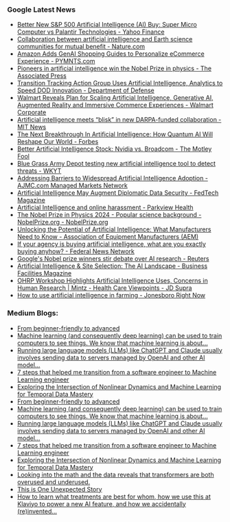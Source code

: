 ### Google Latest News
<!-- GOOGLE-NEWS-CONTENT:START -->

- [Better New S&P 500 Artificial Intelligence (AI) Buy: Super Micro Computer vs Palantir Technologies - Yahoo Finance](https://news.google.com/rss/articles/CBMiigFBVV95cUxQbUFiam9XemVNS2NVVmwyRTlRS1drWC1RM0Nyd3BJczhrZ1ZqbENEYVVQdmM1QXFnYVpESFBtVlJGWm1xWjBKdm9HdmhHRmtidTAtNFdJSVJDNHpCaWZ1STluUXNhZmZEVV9lanNFZllMX29qRFpkVmhicVdjRTIzSk9aaGhCOWpkN1E?oc=5)
- [Collaboration between artificial intelligence and Earth science communities for mutual benefit - Nature.com](https://news.google.com/rss/articles/CBMiX0FVX3lxTE0tSms5N2RkaWdpUlp2Y2RwbmJsZnRNWFprLXpST0RMVHNTcFh0bkRJcVctVnpSWEhzNHlHTGxaTjVoVjlXSzhsT3NFUGVkUVZ4X0NfLXpSbjllTnpKQllR?oc=5)
- [Amazon Adds GenAI Shopping Guides to Personalize eCommerce Experience - PYMNTS.com](https://news.google.com/rss/articles/CBMiqAFBVV95cUxNUmhKcHhEWGZoTVJudW9Zb0hRa0xZckxfaDhOTjdSNEtLenlNeURpajEyend5U0gtM1lXOVhTdG9rMjRsXzcyWGRmVVJEaWZVT2tBbWNfUUtRZ0JUOFVIOWhkdnBfdzZLQVA2NEluenJFS1Ixc19yQTVLbWtuWGliaVZTbVRZN2xyaV9LaWZ6Ny1OWFJHWThiOUVEeTRRZ1oxdXh0Yng1Vmw?oc=5)
- [Pioneers in artificial intelligence win the Nobel Prize in physics - The Associated Press](https://news.google.com/rss/articles/CBMihgFBVV95cUxNQU1Nb2dpNXpnSzE5a2ZkSHAyVElXdHZjWmNnNldOV3RkUG5QaUZwQUtWazdUT2tkVGhia0xDckpPSExPdzl2NlFXTG11ancyWllaZDY1MmpQb29qSkp5WEhpQWdNOUgyd1M5b2U0aDVmVnItM2lLclllQXlQZWk4X0JFZ3AxZw?oc=5)
- [Transition Tracking Action Group Uses Artificial Intelligence, Analytics to Speed DOD Innovation - Department of Defense](https://news.google.com/rss/articles/CBMi3wFBVV95cUxNc2VsNEFBMnJ1UFJSdnBiY0Q1VHp3RzZ6Q0VsS2ZVWHhISDhNRXBqODZ3c1kyY05fR1E5azFJUmtMVnJaemhtSzZ0NVV2SzBOUW5iMmxXMGl2eHh0NDBSNEFqSmlPcERwN1ZzWmhOcjJuT2RjaTZhMmRLVU5TNTAzekp5V1B4TXlTV3FucWRmb2tVTG5kLTRpbXlDcUFWS3dKRHhrWDRjbnVWMENVMkxsbFBXMW5FTEhjeHhiajdQeGZObGtxV01PZmRJTFA4c0RNTm5iR1E3VjNhZXVCbU0w?oc=5)
- [Walmart Reveals Plan for Scaling Artificial Intelligence, Generative AI, Augmented Reality and Immersive Commerce Experiences - Walmart Corporate](https://news.google.com/rss/articles/CBMi_gFBVV95cUxNbVhYcWg0cDVLS2t0em15a2ljU2hENXIyMGlJcDQteWd0WEIwVUk5bTF6MjZOVFBGYmFZa1pUUUxMMlRaMkxOYTJKSEJyY3FqNkpBMlg1RGJpOXJFZ1BBYVZZcmtwdHJpd2dGTFhvQWpWRHZqRlM0UW0tNFR0YndFdHR6NlNWNEtJWG1CbUJvM1d0WC1fYzRUaXg3YWtGODYtYTZNWG9jWlk2VHc4Wk1VYmVkVmpFTnJuYW1fUnJoUjBDZi13a0JtbHhfZWJXWnFhVXRQXzVaVzRKX0JxX2d4bXZiMXB4bFU1ZFRIUDZHMFVxS1luaWJtV1hsdGRQQQ?oc=5)
- [Artificial intelligence meets “blisk” in new DARPA-funded collaboration - MIT News](https://news.google.com/rss/articles/CBMimAFBVV95cUxONXU5MUhYRjFoclhiQndVTXZ2eXd5VHprakJHa0hibHJDQWdJNmdFV0MxVXh1a1phTUdnUHI2c1h1MWNuSXBnLVg2TzFqTFJQbnBueHdDRzdSTGtKeUZQOXBNRmRjYTRkd1pkZnpFR0Y3WkJKSEIxaEVaZVRJYUVQQW1fWUFxNlNVU3NnM19fNWdyWDZzc2VPbQ?oc=5)
- [The Next Breakthrough In Artificial Intelligence: How Quantum AI Will Reshape Our World - Forbes](https://news.google.com/rss/articles/CBMi1gFBVV95cUxPUWxrQi1SdVdsNDVFNm9KRjdnenBmV2FvcTdXQ2ttQl90cHlCSXEwaVc1OVZCLUJ3d1I2UG1Sc2Rra1BaRTFjQW9nWVk3dWxaaVBseUY0Nkt4TlFBUDktN1htbHdRV2RvY0kxNDd2Q2VDNDNNUUw1TERvUjlLa1ZnYTZFcEEtMllKM1lNUmtLeUF0U3lXZElmcERKN1ZqQmlRanByYXZMS0JnYVc0U2hmbXZyM0FQSzFEQVFVZDVEZ0tzd2hDc1BNX01QX05heHhIZXZOZEF3?oc=5)
- [Better Artificial Intelligence Stock: Nvidia vs. Broadcom - The Motley Fool](https://news.google.com/rss/articles/CBMimAFBVV95cUxNbGNKS3ZkNGtnNGVQd2xQMUVVTzRMWDhuVnFfeU4zQVc0RGdLUVZsMVJKWVBQUHN1MDVGQnhZLXRXYUJNbWdDb2U3Q1NwMTNONXlMcll0OUYzUC1sWWZJMzlHMnR0bUdIM3d6V2toQ1plMUZ3ZEtjM0RxT2VrNG1DdWtiOXVvY3NiUl9MNlRpM2tQeFpXTWJjXw?oc=5)
- [Blue Grass Army Depot testing new artificial intelligence tool to detect threats - WKYT](https://news.google.com/rss/articles/CBMirwFBVV95cUxQeVl1dlZab1JQSktSak1LWEVjZEFCSndOaE1rSUVCUjVoT1QtTUc3Q1ozcVB5U3ZYV1NJdkdBM3FwNkIyaUtYS09ZTDBaLUc0Sm93dHlEUzFtcUEwOHhfdElMdkl2YWZYNkt0UzdCMGU0MS11VW43TVh2ZmZLTE5hVWstVlR3WUxha1M4U1JVUFRZY00tMU05Zy1aeExoLTdJNkxhRDhCcV9oMDRsOVZr?oc=5)
- [Addressing Barriers to Widespread Artificial Intelligence Adoption - AJMC.com Managed Markets Network](https://news.google.com/rss/articles/CBMilwFBVV95cUxOZHRXOGwzTW5xRnd2THQ2Vnk0cVFEMjRFYktfczRWVVUtTmVfVEpNM2tKSlRRMTJucC1YbDJ5bXBPYnBuLXBwZzJrUDc0RjJzaWh3X1pEUTdaeE5QbTFrZWdZMGFjaHh0LXlUZEE3OUFnWmVPRGtKVTVTQThZU041RTJWVFAwd19KU1pDWGZmYnlZRFBJcHFB?oc=5)
- [Artificial Intelligence May Augment Diplomatic Data Security - FedTech Magazine](https://news.google.com/rss/articles/CBMipwFBVV95cUxPdGdvaGczb0h3WDlvTl9IUExpeXllejRxbkpVcjF4WDFPbVdvNjBXZTdTVE00UkpWNFFzNC1xd01PdkxVNkMyS1A3MG9aSU56NXE3S1hFNXJxQllsbHY3bUl4OEJadmhraGVheFhRbjlIcVRMODNQZkZLZFBLSTZjSXJEal9uSUc1RVlaWkhXb3NFMWFSWGVGRml2U0xkOWlRUUpPTC1xZw?oc=5)
- [Artificial Intelligence and online harassment - Parkview Health](https://news.google.com/rss/articles/CBMigAFBVV95cUxPYnd1dnRmNEg2ZzBGaVNFamFQak5xUUEzVjJZeVhwdUNzTExyT0Y4bE0wZ3NVVHVYM1RKZDloWTNhbHdUSE1VQlQyeGlPSHFZdE1iMU5kWTlNSW1UV2paWm1reHkzR0hyNkZERnZQSDllVklaUXdzNDBrbmQ1RzRkUQ?oc=5)
- [The Nobel Prize in Physics 2024 - Popular science background - NobelPrize.org - NobelPrize.org](https://news.google.com/rss/articles/CBMidkFVX3lxTFBYcUkzcVlyaHI4ZkVTUmdhMVl2OVVMeFp4R1JGRnd1WVl0R2tFMlBOTXF6S1VwTGRSUmhfX2FDV0sxcjJwWlN0cl9RWmIzWUxJclV3Zm9uenNRUm5vSlZNajdBS293R1ZpbWNjV25sWmRUQ1doREE?oc=5)
- [Unlocking the Potential of Artificial Intelligence: What Manufacturers Need to Know - Association of Equipment Manufacturers (AEM)](https://news.google.com/rss/articles/CBMiqwFBVV95cUxPZUgwSUVBaUNwa3ptb1BFR21IWU9LVmVJTC1aOEhsUENOWUVpSFhINGZNaV90cmdvQWZ4VzBEaDJBNjhLRXExbkJVMUphSkpvbmIxVEVvYnBiVk9VYjBBRDlia3VyVFRjZU93cjZSV1c2SVVtZTdWWmxRbTRNQnlzVFlRTGdWWkJkUWFFSWh2UVhPMFdRWm95SlRxc2ZrUF9OSTk2UU9EREZlMzQ?oc=5)
- [If your agency is buying artificial intelligence, what are you exactly buying anyhow? - Federal News Network](https://news.google.com/rss/articles/CBMi4AFBVV95cUxPV0JMcUFsNVRqSDhBZW9GX3R0ZENXb0pZQlRTQ1BJYjlPdXZDbHBkV2VFcjdPdmZjdWdoM3cxY0thdGEzaXZkNDNGSFhyLVVxZHpHb3Y3YUhaRGNHNklaUkFaMjF4U2YwVHFDYlpVZUhfeUJOM3JMUlNKcm1OaXh4OEp5TVJUcWpUUXlURGcyMmhkaGQ2TjVpRUptTmM4azl2cGllYk96TnBRalJwckVGQk1PdXNwcGt4djYydGVQRHVlYTdXSGZmby1OM1NvWWRXVGdXV3ZSZHZ5MHJUOGxsdg?oc=5)
- [Google's Nobel prize winners stir debate over AI research - Reuters](https://news.google.com/rss/articles/CBMixgFBVV95cUxPVmZ4d21ENWZDaFFVWmsyaVZqek1WNzE2SjZDdDJURVpidXAyTUNnWHNyUWU2RGZDQTcwSTItZFN2eDRyd1l2U2c5NlkyTWJLai1rQnZHT28tcTRyU3BraXk0a3BPeW4xNTJ2UEhUSkdTUEh6ZjROa3c1TFd4LS0wY0FUaUN3MEVhaGYwbFZLZE5ZUU9DUFI5SVNXRHlqMkdxVUJFRVZSOWlSNC1IblRRTnF1MldRWTVrTk1FY05PTjBoRm12eUE?oc=5)
- [Artificial Intelligence & Site Selection: The AI Landscape - Business Facilities Magazine](https://news.google.com/rss/articles/CBMikAFBVV95cUxPbUFpc1VoTkswVGFsMElVOXlpSFphVFlneTdlLVk4N2VtYjAxejVEUTctaUhGOXVZSnRKYnNHZlg4U3N4TWpZWnhpaC01UVFURWwwQlN5ZG96ZzVXTGxUZEVUQkl0YTU1T2FTcDNtNkJBcktPOWpTUDZGeG9YbUlxYUhaSUFsNHN6MGJvcUJTWFY?oc=5)
- [OHRP Workshop Highlights Artificial Intelligence Uses, Concerns in Human Research | Mintz - Health Care Viewpoints - JD Supra](https://news.google.com/rss/articles/CBMihAFBVV95cUxQajVwZmc0OVBOeTVhQjV3eWJpSGxKMGRHbldDcmlsSlR6eWR2NEVUaHVwMUZodkNESS1aTkJpUWFvU3VuVWtVLXpyQXR0Qzlfd3plSVUzU3lKVktDUGpuLXZCSGgyb2xUMHprNnBLZmdkX19ncXl5UzRxeWhzTExkZDJ0c2s?oc=5)
- [How to use artificial intelligence in farming - Jonesboro Right Now](https://news.google.com/rss/articles/CBMikgFBVV95cUxQODhsVTNUZ0RaNXhQSTlzMXd6YXhPQnpuTXJSNTlPWTN4RnBPTEVra0NMbm91T1EyeGkxZlJvN1F2RlZsY3E3bUVBRDc1R2NOa3I4aUk2bjhCRjJQM2psbk5maEVLdGZabTRzQTA3M21HYm9OVGtnSENDQVNvc1VBZW8xeGcyRmgtaEw2SXg2Q09ZQQ?oc=5)<!-- GOOGLE-NEWS-CONTENT:END -->

### Medium Blogs:
<!-- MEDIUM-CONTENT:START -->

- [From beginner-friendly to advanced](https://medium.com/towards-data-science/5-ai-projects-you-can-build-this-weekend-with-python-c57724e9c461?source=topic_portal_recommended_stories------machine_learning---0-84----------machine_learning----------74786e72_e3e4_4bd0_938d_9ba89fac5cc7-------)
- [Machine learning (and consequently deep learning) can be used to train computers to see things. We know that machine learning is about…](https://medium.com/thedeephub/convolutional-neural-networks-for-computer-vision-a913e77c60ff?source=topic_portal_recommended_stories------machine_learning---1-107----------machine_learning----------74786e72_e3e4_4bd0_938d_9ba89fac5cc7-------)
- [Running large language models (LLMs) like ChatGPT and Claude usually involves sending data to servers managed by OpenAI and other AI model…](https://medium.com/@amosgyamfi/the-6-best-llm-tools-to-run-models-locally-eedd0f7c2bbd?source=topic_portal_recommended_stories------machine_learning---2-85----------machine_learning----------74786e72_e3e4_4bd0_938d_9ba89fac5cc7-------)
- [7 steps that helped me transition from a software engineer to Machine Learning engineer](https://medium.com/towards-data-science/make-the-switch-from-software-engineer-to-ml-engineer-7a4948730c97?source=topic_portal_recommended_stories------machine_learning---3-84----------machine_learning----------74786e72_e3e4_4bd0_938d_9ba89fac5cc7-------)
- [Exploring the Intersection of Nonlinear Dynamics and Machine Learning for Temporal Data Mastery](https://medium.com/@brunoynobruno/unveiling-temporal-kolmogorov-arnold-networks-tkan-journey-into-advanced-time-forecasting-2cf7c272965b?source=topic_portal_recommended_stories------machine_learning---4-107----------machine_learning----------74786e72_e3e4_4bd0_938d_9ba89fac5cc7-------)
- [From beginner-friendly to advanced](https://medium.com/towards-data-science/5-ai-projects-you-can-build-this-weekend-with-python-c57724e9c461?source=topic_portal_recommended_stories------machine_learning---0-84----------machine_learning----------74786e72_e3e4_4bd0_938d_9ba89fac5cc7-------)
- [Machine learning (and consequently deep learning) can be used to train computers to see things. We know that machine learning is about…](https://medium.com/thedeephub/convolutional-neural-networks-for-computer-vision-a913e77c60ff?source=topic_portal_recommended_stories------machine_learning---1-107----------machine_learning----------74786e72_e3e4_4bd0_938d_9ba89fac5cc7-------)
- [Running large language models (LLMs) like ChatGPT and Claude usually involves sending data to servers managed by OpenAI and other AI model…](https://medium.com/@amosgyamfi/the-6-best-llm-tools-to-run-models-locally-eedd0f7c2bbd?source=topic_portal_recommended_stories------machine_learning---2-85----------machine_learning----------74786e72_e3e4_4bd0_938d_9ba89fac5cc7-------)
- [7 steps that helped me transition from a software engineer to Machine Learning engineer](https://medium.com/towards-data-science/make-the-switch-from-software-engineer-to-ml-engineer-7a4948730c97?source=topic_portal_recommended_stories------machine_learning---3-84----------machine_learning----------74786e72_e3e4_4bd0_938d_9ba89fac5cc7-------)
- [Exploring the Intersection of Nonlinear Dynamics and Machine Learning for Temporal Data Mastery](https://medium.com/@brunoynobruno/unveiling-temporal-kolmogorov-arnold-networks-tkan-journey-into-advanced-time-forecasting-2cf7c272965b?source=topic_portal_recommended_stories------machine_learning---4-107----------machine_learning----------74786e72_e3e4_4bd0_938d_9ba89fac5cc7-------)
- [Looking into the math and the data reveals that transformers are both overused and underused.](https://medium.com/towards-data-science/can-transformers-solve-everything-0421ebaf9f8e?source=topic_portal_recommended_stories------machine_learning---5-85----------machine_learning----------74786e72_e3e4_4bd0_938d_9ba89fac5cc7-------)
- [This is One Unexpected Story](https://medium.com/@ignacio.de.gregorio.noblejas/entropy-finally-a-real-cure-to-hallucinations-52d63c23c2f5?source=topic_portal_recommended_stories------machine_learning---6-84----------machine_learning----------74786e72_e3e4_4bd0_938d_9ba89fac5cc7-------)
- [How to learn what treatments are best for whom, how we use this at Klaviyo to power a new AI feature, and how we accidentally (re)invented…](https://medium.com/klaviyo-engineering/the-stats-that-tell-you-what-could-have-been-counterfactual-learning-and-uplift-modeling-e95d3b712d8a?source=topic_portal_recommended_stories------machine_learning---7-107----------machine_learning----------74786e72_e3e4_4bd0_938d_9ba89fac5cc7-------)<!-- MEDIUM-CONTENT:END -->
